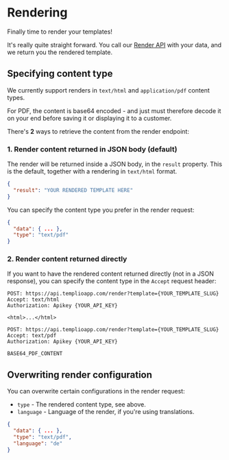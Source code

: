 # Rendering

Finally time to render your templates!

It's really quite straight forward. You call our [Render API](https://docs.templioapp.com/docs/templio-docs/reference/Templio-API.v1.yaml/paths/~1render/post) with your data, and we return you the rendered template.

## Specifying content type

We currently support renders in `text/html` and `application/pdf` content types.

For PDF, the content is base64 encoded - and just must therefore decode it on your end before saving it or displaying it to a customer.

There's **2** ways to retrieve the content from the render endpoint:

### 1. Render content returned in JSON body (default)

The render will be returned inside a JSON body, in the `result` property. This is the default, together with a rendering in `text/html` format.

```json
{
  "result": "YOUR RENDERED TEMPLATE HERE"
}
```

You can specify the content type you prefer in the render request:

```json
{
  "data": { ... },
  "type": "text/pdf"
}

```

### 2. Render content returned directly

If you want to have the rendered content returned directly (not in a JSON response), you can specify the content type in the `Accept` request header:

```http
POST: https://api.templioapp.com/render?template={YOUR_TEMPLATE_SLUG}
Accept: text/html
Authorization: Apikey {YOUR_API_KEY}

<html>...</html>
```

```http
POST: https://api.templioapp.com/render?template={YOUR_TEMPLATE_SLUG}
Accept: text/pdf
Authorization: Apikey {YOUR_API_KEY}

BASE64_PDF_CONTENT
```


## Overwriting render configuration

You can overwrite certain configurations in the render request:

* `type` - The rendered content type, see above.
* `language` - Language of the render, if you're using translations.


```json
{
  "data": { ... },
  "type": "text/pdf",
  "language": "de"
}

```